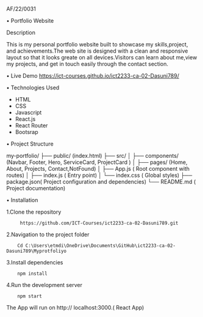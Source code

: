 AF/22/0031

•	Portfolio Website

  Description
  
This is my personal portfolio website built to showcase my skills,project, and achievements.The web site is designed with a clean and responsive layout so that it looks greate on all devices.Visitors can learn about me,view my projects, and get in touch easily through the contact section.

•	Live Demo
 https://ict-courses.github.io/ict2233-ca-02-Dasuni789/


•	Technologies Used
-	HTML
-	CSS
-	Javascript
-	React.js
-	React Router
-	Bootsrap

•	Project Structure

my-portfolio/
├── public/ (index.html)
├── src/ 
│ ├── components/ (Navbar, Footer, Hero, ServiceCard, ProjectCard )
│ ├── pages/ (Home, About, Projects, Contact,NotFound)
│ ├── App.js ( Root component with routes)
│ ├── index.js ( Entry point)
│ └── index.css ( Global styles)
├── package.json( Project configuration and dependencies)
└── README.md ( Project documentation)


•	Installation

1.Clone the repository

      	 https://github.com/ICT-Courses/ict2233-ca-02-Dasuni789.git
   
2.Navigation to the project folder

   		Cd C:\Users\etmdi\OneDrive\Documents\GitHub\ict2233-ca-02-Dasuni789\Myprotfoliyo
   
3.Install dependencies

		npm install
	
4.Run the development server

   		npm start
   
The App will run on http:// localhost:3000.( React App)

